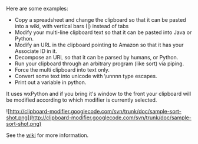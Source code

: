Here are some examples:

  * Copy a spreadsheet and change the clipboard so that it can be pasted into a wiki, with vertical bars (|) instead of tabs
  * Modify your multi-line clipboard text so that it can be pasted into Java or Python.
  * Modify an URL in the clipboard pointing to Amazon so that it has your Associate ID in it.
  * Decompose an URL so that it can be parsed by humans, or Python.
  * Run your clipboard through an arbitrary program (like sort) via piping.
  * Force the multi clipboard into text only.
  * Convert some text into unicode with \unnnn type escapes.
  * Print out a variable in python.

It uses wxPython and if you bring it's window to the front your clipboard will be modified according to which modifier is currently selected.

![http://clipboard-modifier.googlecode.com/svn/trunk/doc/sample-sort-shot.png](http://clipboard-modifier.googlecode.com/svn/trunk/doc/sample-sort-shot.png)

See the [wiki](ClipboardModifier.md) for more information.
